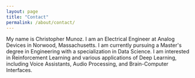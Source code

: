 ```yaml
---
layout: page
title: "Contact"
permalink: /about/contact/
---
```

My name is Christopher Munoz.
I am an Electrical Engineer at Analog Devices in Norwood, Massachusetts. I am
currently pursuing a Master's degree in Engineering with a specialization in
Data Science.
I am interested in Reinforcement Learning and various applications of Deep
Learning, including Voice Assistants, Audio Processing, and Brain-Computer
Interfaces.
